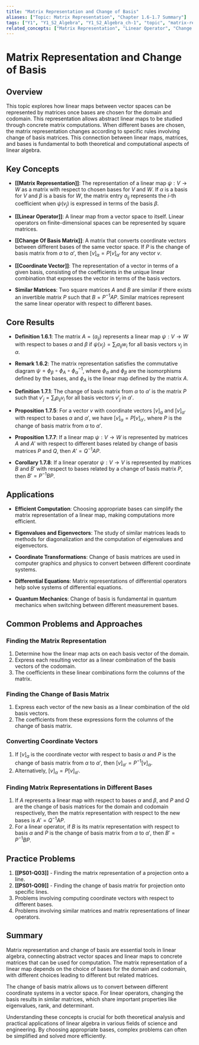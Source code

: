 ```yaml
---
title: "Matrix Representation and Change of Basis"
aliases: ["Topic: Matrix Representation", "Chapter 1.6-1.7 Summary"]
tags: ["Y1", "Y1_S2_Algebra", "Y1_S2_Algebra_ch-1", "topic", "matrix-representation", "change-of-basis", "linear-map", "basis", "coordinate-vector", "similar-matrices", "linear-algebra"]
related_concepts: ["Matrix Representation", "Linear Operator", "Change of Basis Matrix", "Coordinate Vector", "Similar Matrices", "Linear Map", "Basis", "Matrix", "Vector Space", "Field"]
---
```


# Matrix Representation and Change of Basis

## Overview
This topic explores how linear maps between vector spaces can be represented by matrices once bases are chosen for the domain and codomain. This representation allows abstract linear maps to be studied through concrete matrix computations. When different bases are chosen, the matrix representation changes according to specific rules involving change of basis matrices. This connection between linear maps, matrices, and bases is fundamental to both theoretical and computational aspects of linear algebra.

## Key Concepts
- **[[Matrix Representation]]**: The representation of a linear map $\psi: V \rightarrow W$ as a matrix with respect to chosen bases for $V$ and $W$. If $\alpha$ is a basis for $V$ and $\beta$ is a basis for $W$, the matrix entry $a_{ij}$ represents the $i$-th coefficient when $\psi(v_j)$ is expressed in terms of the basis $\beta$.

- **[[Linear Operator]]**: A linear map from a vector space to itself. Linear operators on finite-dimensional spaces can be represented by square matrices.

- **[[Change Of Basis Matrix]]**: A matrix that converts coordinate vectors between different bases of the same vector space. If $P$ is the change of basis matrix from $\alpha$ to $\alpha'$, then $[v]_\alpha = P[v]_{\alpha'}$ for any vector $v$.

- **[[Coordinate Vector]]**: The representation of a vector in terms of a given basis, consisting of the coefficients in the unique linear combination that expresses the vector in terms of the basis vectors.

- **Similar Matrices**: Two square matrices $A$ and $B$ are similar if there exists an invertible matrix $P$ such that $B = P^{-1}AP$. Similar matrices represent the same linear operator with respect to different bases.

## Core Results
- **Definition 1.6.1**: The matrix $A = (a_{ij})$ represents a linear map $\psi: V \rightarrow W$ with respect to bases $\alpha$ and $\beta$ if $\psi(v_j) = \sum_{i} a_{ij} w_i$ for all basis vectors $v_j$ in $\alpha$.

- **Remark 1.6.2**: The matrix representation satisfies the commutative diagram $\psi = \phi_\beta \circ \phi_A \circ \phi_\alpha^{-1}$, where $\phi_\alpha$ and $\phi_\beta$ are the isomorphisms defined by the bases, and $\phi_A$ is the linear map defined by the matrix $A$.

- **Definition 1.7.1**: The change of basis matrix from $\alpha$ to $\alpha'$ is the matrix $P$ such that $v'_j = \sum_{i} p_{ij} v_i$ for all basis vectors $v'_j$ in $\alpha'$.

- **Proposition 1.7.5**: For a vector $v$ with coordinate vectors $[v]_\alpha$ and $[v]_{\alpha'}$ with respect to bases $\alpha$ and $\alpha'$, we have $[v]_\alpha = P[v]_{\alpha'}$, where $P$ is the change of basis matrix from $\alpha$ to $\alpha'$.

- **Proposition 1.7.7**: If a linear map $\psi: V \rightarrow W$ is represented by matrices $A$ and $A'$ with respect to different bases related by change of basis matrices $P$ and $Q$, then $A' = Q^{-1}AP$.

- **Corollary 1.7.8**: If a linear operator $\psi: V \rightarrow V$ is represented by matrices $B$ and $B'$ with respect to bases related by a change of basis matrix $P$, then $B' = P^{-1}BP$.

## Applications
- **Efficient Computation**: Choosing appropriate bases can simplify the matrix representation of a linear map, making computations more efficient.

- **Eigenvalues and Eigenvectors**: The study of similar matrices leads to methods for diagonalization and the computation of eigenvalues and eigenvectors.

- **Coordinate Transformations**: Change of basis matrices are used in computer graphics and physics to convert between different coordinate systems.

- **Differential Equations**: Matrix representations of differential operators help solve systems of differential equations.

- **Quantum Mechanics**: Change of basis is fundamental in quantum mechanics when switching between different measurement bases.

## Common Problems and Approaches
### Finding the Matrix Representation
1. Determine how the linear map acts on each basis vector of the domain.
2. Express each resulting vector as a linear combination of the basis vectors of the codomain.
3. The coefficients in these linear combinations form the columns of the matrix.

### Finding the Change of Basis Matrix
1. Express each vector of the new basis as a linear combination of the old basis vectors.
2. The coefficients from these expressions form the columns of the change of basis matrix.

### Converting Coordinate Vectors
1. If $[v]_\alpha$ is the coordinate vector with respect to basis $\alpha$ and $P$ is the change of basis matrix from $\alpha$ to $\alpha'$, then $[v]_{\alpha'} = P^{-1}[v]_\alpha$.
2. Alternatively, $[v]_\alpha = P[v]_{\alpha'}$.

### Finding Matrix Representations in Different Bases
1. If $A$ represents a linear map with respect to bases $\alpha$ and $\beta$, and $P$ and $Q$ are the change of basis matrices for the domain and codomain respectively, then the matrix representation with respect to the new bases is $A' = Q^{-1}AP$.
2. For a linear operator, if $B$ is its matrix representation with respect to basis $\alpha$ and $P$ is the change of basis matrix from $\alpha$ to $\alpha'$, then $B' = P^{-1}BP$.

## Practice Problems
1. **[[PS01-Q03]]** - Finding the matrix representation of a projection onto a line.
2. **[[PS01-Q09]]** - Finding the change of basis matrix for projection onto specific lines.
3. Problems involving computing coordinate vectors with respect to different bases.
4. Problems involving similar matrices and matrix representations of linear operators.

## Summary
Matrix representation and change of basis are essential tools in linear algebra, connecting abstract vector spaces and linear maps to concrete matrices that can be used for computation. The matrix representation of a linear map depends on the choice of bases for the domain and codomain, with different choices leading to different but related matrices.

The change of basis matrix allows us to convert between different coordinate systems in a vector space. For linear operators, changing the basis results in similar matrices, which share important properties like eigenvalues, rank, and determinant.

Understanding these concepts is crucial for both theoretical analysis and practical applications of linear algebra in various fields of science and engineering. By choosing appropriate bases, complex problems can often be simplified and solved more efficiently.
